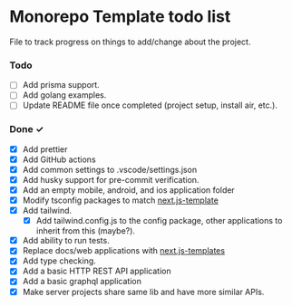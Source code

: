 # Monorepo Template todo list

File to track progress on things to add/change about the project.

### Todo

- [ ] Add prisma support.
- [ ] Add golang examples.
- [ ] Update README file once completed (project setup, install air, etc.).

### Done ✓

- [x] Add prettier
- [x] Add GitHub actions
- [x] Add common settings to .vscode/settings.json
- [x] Add husky support for pre-commit verification.
- [x] Add an empty mobile, android, and ios application folder
- [x] Modify tsconfig packages to match [next.js-template](https://github.com/reeceRose/next.js-template)
- [x] Add tailwind.
  - [x] Add tailwind.config.js to the config package, other applications to inherit from this (maybe?).
- [x] Add ability to run tests.
- [x] Replace docs/web applications with [next.js-templates](<[https://](https://github.com/reeceRose/next.js-template)>)
- [x] Add type checking.
- [x] Add a basic HTTP REST API application
- [x] Add a basic graphql application
- [x] Make server projects share same lib and have more similar APIs.
